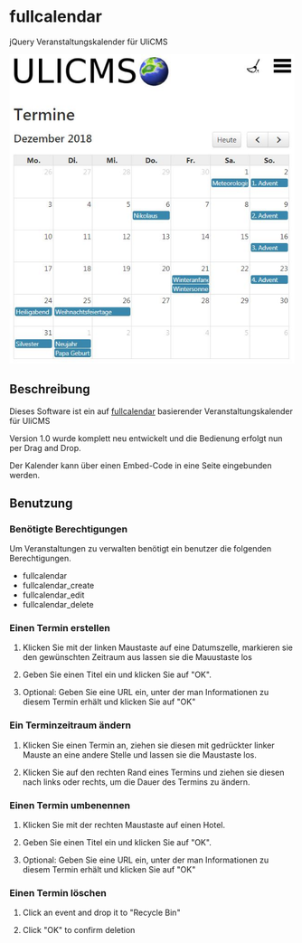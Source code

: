 # fullcalendar
jQuery Veranstaltungskalender für UliCMS

![Screenshot von fullcalender für UliCMS](https://raw.githubusercontent.com/derUli/ulicms-fullcalendar/master/screenshot.jpg)


## Beschreibung

Dieses Software ist ein auf [fullcalendar](https://fullcalendar.io/) basierender Veranstaltungskalender für UliCMS

Version 1.0 wurde komplett neu entwickelt und die Bedienung erfolgt nun per Drag and Drop.

Der Kalender kann über einen Embed-Code in eine Seite eingebunden werden.

## Benutzung

### Benötigte Berechtigungen

Um Veranstaltungen zu verwalten benötigt ein benutzer die folgenden Berechtigungen.

* fullcalendar
* fullcalendar_create
* fullcalendar_edit
* fullcalendar_delete

### Einen Termin erstellen

1. Klicken Sie mit der linken Maustaste auf eine Datumszelle, markieren sie den gewünschten Zeitraum aus lassen sie die Mauustaste los

2. Geben Sie einen Titel ein und klicken Sie auf "OK".

3. Optional: Geben Sie eine URL ein, unter der man Informationen zu diesem Termin erhält und klicken Sie auf "OK"

### Ein Terminzeitraum ändern

1. Klicken Sie einen Termin an, ziehen sie diesen mit gedrückter linker Mauste an eine andere Stelle und lassen sie die Maustaste los.

2. Klicken Sie auf den rechten Rand eines Termins und ziehen sie diesen nach links oder rechts, um die Dauer des Termins zu ändern.

### Einen Termin umbenennen

1. Klicken Sie mit der rechten Maustaste auf einen Hotel.

2. Geben Sie einen Titel ein und klicken Sie auf "OK".

3. Optional: Geben Sie eine URL ein, unter der man Informationen zu diesem Termin erhält und klicken Sie auf "OK"

### Einen Termin löschen

1. Click an event and drop it to "Recycle Bin"

2. Click "OK" to confirm deletion
